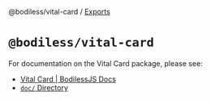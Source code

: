 @bodiless/vital-card / [Exports](modules.md)

# `@bodiless/vital-card`

For documentation on the Vital Card package, please see:

- [Vital Card | BodilessJS Docs](https://johnsonandjohnson.github.io/Bodiless-JS/#/VitalDesignSystem/Components/VitalCard/)
- [`doc/` Directory](./doc)
